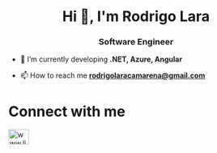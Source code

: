 <h1 align="center">Hi 👋, I'm Rodrigo Lara</h1>
<h3 align="center">Software Engineer</h3>

- 🌱 I’m currently developing **.NET, Azure, Angular**

- 📫 How to reach me **rodrigolaracamarena@gmail.com**
<!--
<h1>Stats</h1>
<p><img align="left" src="https://github-readme-stats.vercel.app/api/top-langs?username=rodrigolara05&show_icons=true&theme=dracula&hide_border=true&locale=en&layout=compact" alt="rodrigolara05" /></p>
<p><img align="center" src="https://github-readme-stats.vercel.app/api/?username=rodrigolara05&show_icons=true&theme=dracula&hide_border=true&locale=en&card_width=450px" alt="rodrigolara05" /></p>
-->
<h1 align="left">Connect with me</h1>
<p align="left">
<a href="https://www.linkedin.com/in/rodrigolara05/" target="blank"><img align="center" src="https://raw.githubusercontent.com/rahuldkjain/github-profile-readme-generator/master/src/images/icons/Social/linked-in-alt.svg" alt="www.linkedin.com/in/rodrigolara05" height="30" width="40" /></a>
</p>
